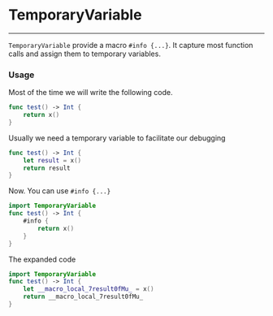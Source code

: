 # TemporaryVariable

---

`TemporaryVariable` provide a macro `#info {...}`. It capture most function calls and assign them to temporary variables.

### Usage

Most of the time we will write the following code.

```swift
func test() -> Int {
    return x()
}
```

Usually we need a temporary variable to facilitate our debugging

```swift
func test() -> Int {
    let result = x()
    return result
}
```

Now. You can use `#info {...}`

```swift
import TemporaryVariable
func test() -> Int {
    #info {
        return x()
    }
}
```

The expanded code

```swift
import TemporaryVariable
func test() -> Int {
    let __macro_local_7result0fMu_ = x()
    return __macro_local_7result0fMu_
}
```
